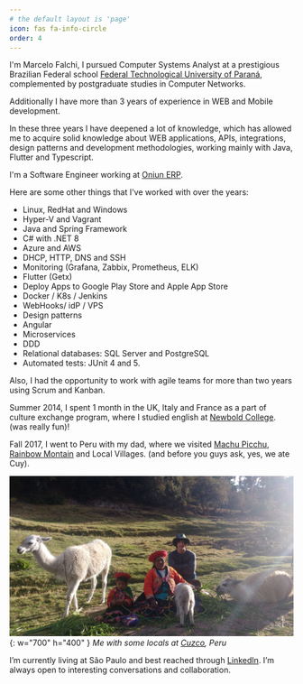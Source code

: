 ```yaml
---
# the default layout is 'page'
icon: fas fa-info-circle
order: 4
---
```


I'm Marcelo Falchi, I pursued Computer Systems Analyst at a prestigious Brazilian Federal school [Federal Technological University of Paraná](https://www.utfpr.edu.br/), complemented by postgraduate studies in Computer Networks. 

Additionally I have more than 3 years of experience in WEB and Mobile development.

In these three years I have deepened a lot of knowledge, which has allowed me to acquire solid knowledge about WEB applications, APIs, integrations, design patterns and development methodologies, working mainly with Java, Flutter and Typescript.

I'm a Software Engineer working at [Oniun ERP](https://www.oniun.com.br/).

Here are some other things that I've worked with over the years:
- Linux, RedHat and Windows
- Hyper-V and Vagrant
- Java and Spring Framework
- C# with .NET 8
- Azure and AWS
- DHCP, HTTP, DNS and SSH
- Monitoring (Grafana, Zabbix, Prometheus, ELK)
- Flutter (Getx)
- Deploy Apps to Google Play Store and Apple App Store
- Docker / K8s / Jenkins
- WebHooks/ idP / VPS
- Design patterns
- Angular
- Microservices
- DDD
- Relational databases: SQL Server and PostgreSQL
- Automated tests: JUnit 4 and 5.

Also, I had the opportunity to work with agile teams for more than two years using Scrum and Kanban.

Summer 2014, I spent 1 month in the UK, Italy and France as a part of culture exchange program, where I studied english at [Newbold College](https://www.newbold.ac.uk/). (was really fun)!

Fall 2017, I went to Peru with my dad, where we visited [Machu Picchu](https://pt.wikipedia.org/wiki/Machu_Picchu), [Rainbow Montain](https://en.wikipedia.org/wiki/Vinicunca) and Local Villages. (and before you guys ask, yes, we ate Cuy).

![falchi-cuzco](/assets/img/cuzco.jfif){: w="700" h="400" }
_Me with some locals at [Cuzco](https://en.wikipedia.org/wiki/Cusco), Peru_

I’m currently living at São Paulo and best reached through [LinkedIn](https://www.linkedin.com/in/falchizao/). I’m always open to interesting conversations and collaboration.